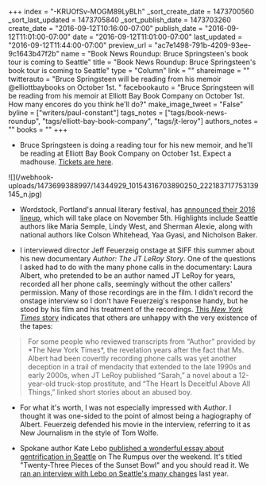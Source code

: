 +++
index = "-KRUOfSv-MOGM89LyBLh"
_sort_create_date = 1473700560
_sort_last_updated = 1473705840
_sort_publish_date = 1473703260
create_date = "2016-09-12T10:16:00-07:00"
publish_date = "2016-09-12T11:01:00-07:00"
date = "2016-09-12T11:01:00-07:00"
last_updated = "2016-09-12T11:44:00-07:00"
preview_url = "ac7e1498-791b-4209-93ee-9c1643b47f2b"
name = "Book News Roundup: Bruce Springsteen's book tour is coming to Seattle"
title = "Book News Roundup: Bruce Springsteen's book tour is coming to Seattle"
type = "Column"
link = ""
shareimage = ""
twitterauto = "Bruce Springsteen will be reading from his memoir @elliottbaybooks on October 1st. "
facebookauto = "Bruce Springsteen will be reading from his memoir at Elliott Bay Book Company on October 1st. How many encores do you think he'll do?"
make_image_tweet = "False"
byline = ["writers/paul-constant"]
tags_notes = ["tags/book-news-roundup", "tags/elliott-bay-book-company", "tags/jt-leroy"]
authors_notes = ""
books = ""
+++
* Bruce Springsteen is doing a reading tour for his new memoir, and he'll be reading at Elliott Bay Book Company on October 1st. Expect a madhouse. [Tickets are here](http://www.strangertickets.com/events/36521033/bruce-springsteen-signed-book-event-at-the-elliott-bay-book-compa).

<p class="image">![](/webhook-uploads/1473699388997/14344929_10154316703890250_222183717753139145_n.jpg)</p>

* Wordstock, Portland's annual literary festival, has [announced their 2016 lineup](http://www.pdxmonthly.com/articles/2016/9/8/who-s-coming-to-wordstock-literary-arts-reveals-the-2016-lineup), which will take place on November 5th. Highlights include Seattle authors like Maria Semple, Lindy West, and Sherman Alexie, along with national authors like Colson Whitehead, Yaa Gyasi, and Nicholson Baker.

* I interviewed director Jeff Feuerzeig onstage at SIFF this summer about his new documentary *Author: The JT LeRoy Story*. One of the questions I asked had to do with the many phone calls in the documentary: Laura Albert, who pretended to be an author named JT LeRoy for years, recorded all her phone calls, seemingly without the other callers' permission. Many of those recordings are in the film. I didn't record the onstage interview so I don't have Feuerzeig's response handy, but he stood by his film and his treatment of the recordings. [This *New York Times* story](http://www.nytimes.com/2016/09/12/movies/asia-argento-and-others-are-angry-about-being-in-jt-leroy-documentary.html?smid=nytcore-ipad-share&smprod=nytcore-ipad&_r=0) indicates that others are unhappy with the very existence of the tapes:

<blockquote>For some people who reviewed transcripts from “Author” provided by *The New York Times*, the revelation years after the fact that Ms. Albert had been covertly recording phone calls was yet another deception in a trail of mendacity that extended to the late 1990s and early 2000s, when JT LeRoy published “Sarah,” a novel about a 12-year-old truck-stop prostitute, and “The Heart Is Deceitful Above All Things,” linked short stories about an abused boy.</blockquote>

* For what it's worth, I was not especially impressed with *Author*. I thought it was one-sided to the point of almost being a hagiography of Albert. Feuerzeig defended his movie in the interview, referring to it as New Journalism in the style of Tom Wolfe. 

* Spokane author Kate Lebo [published a wonderful essay about gentrification in Seattle](http://therumpus.net/2016/09/the-saturday-rumpus-essay-twenty-three-pieces-of-the-sunset-bowl/) on The Rumpus over the weekend. It's titled "Twenty-Three Pieces of the Sunset Bowl" and you should read it. We [ran an interview with Lebo on Seattle's many changes](http://www.seattlereviewofbooks.com/notes/2015/08/11/exit-interview-talking-with-kate-lebo-about-why-she-left-seattle-for-spokane/) last year.
